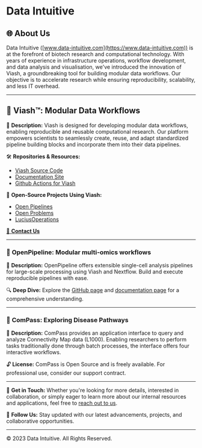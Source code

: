 # Data Intuitive

## 🌐 **About Us**

Data Intuitive ([www.data-intuitive.com](https://www.data-intuitive.com)) is at the forefront of biotech research and computational technology. With years of experience in infrastructure operations, workflow development, and data analysis and visualisation, we've introduced the innovation of Viash, a groundbreaking tool for building modular data workflows. Our objective is to accelerate research while ensuring reproducibility, scalability, and less IT overhead.

---

## 🧬 **Viash™: Modular Data Workflows**

📖 **Description:** Viash is designed for developing modular data workflows, enabling reproducible and reusable computational research. Our platform empowers scientists to seamlessly create, reuse, and adapt standardized pipeline building blocks and incorporate them into their data pipelines.

🛠 **Repositories & Resources:** 
- [Viash Source Code](https://github.com/viash-io/viash)
- [Documentation Site](https://viash.io)
- [Github Actions for Viash](https://github.com/viash-io/viash-actions)

🔗 **Open-Source Projects Using Viash:**
- [Open Pipelines](https://openpipelines.bio)
- [Open Problems](https://openproblems.bio)
- [LuciusOperations](https://www.data-intuitive.com/LuciusOperations/README.html)

[📩 **Contact Us**](https://www.data-intuitive.com/contact.html)

---

### 🧫 **OpenPipeline: Modular multi-omics workflows**

📖 **Description:** OpenPipeline offers extensible single-cell analysis pipelines for large-scale processing using Viash and Nextflow. Build and execute reproducible pipelines with ease.

🔍 **Deep Dive:** Explore the [GitHub page](https://github.com/openpipelines-bio) and [documentation page](https://openpipelines.bio) for a comprehensive understanding.


---

### 🦠 **ComPass: Exploring Disease Pathways**

📖 **Description:** ComPass provides an application interface to query and analyze Connectivity Map data (L1000). Enabling researchers to perform tasks traditionally done through batch processes, the interface offers four interactive workflows.

🔓 **License:** ComPass is Open Source and is freely available. For professional use, consider our support contract.

---

📌 **Get in Touch:** Whether you're looking for more details, interested in collaboration, or simply eager to learn more about our internal resources and applications, feel free to [reach out to us](https://www.data-intuitive.com/contact.html).

📢 **Follow Us:** Stay updated with our latest advancements, projects, and collaborative opportunities. 

---

© 2023 Data Intuitive. All Rights Reserved.